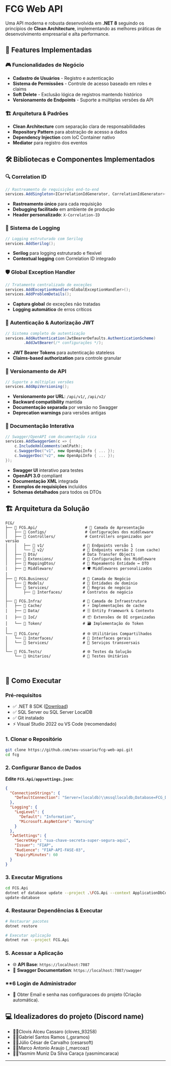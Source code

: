 # FCG Web API

Uma API moderna e robusta desenvolvida em **.NET 8** seguindo os princípios de **Clean Architecture**, implementando as melhores práticas de desenvolvimento empresarial e alta performance.

## 🚀 Features Implementadas

### 🎮 **Funcionalidades de Negócio**
- **Cadastro de Usuários** - Registro e autenticação
- **Sistema de Permissões** - Controle de acesso baseado em roles e claims
- **Soft Delete** - Exclusão lógica de registros mantendo histórico
- **Versionamento de Endpoints** - Suporte a múltiplas versões da API

### 🏗️ **Arquitetura & Padrões**
- **Clean Architecture** com separação clara de responsabilidades
- **Repository Pattern** para abstração de acesso a dados
- **Dependency Injection** com IoC Container nativo
- **Mediator** para registro dos eventos

## 🛠️ Bibliotecas e Componentes Implementados

### 🔍 **Correlation ID**
```csharp
// Rastreamento de requisições end-to-end
services.AddSingleton<ICorrelationIdGenerator, CorrelationIdGenerator>();
```
- **Rastreamento único** para cada requisição
- **Debugging facilitado** em ambiente de produção
- **Header personalizado**: `X-Correlation-ID`

### 📝 **Sistema de Logging**
```csharp
// Logging estruturado com Serilog
services.AddSerilog();
```
- **Serilog** para logging estruturado e flexível
- **Contextual logging** com Correlation ID integrado

### 🛡️ **Global Exception Handler**
```csharp
// Tratamento centralizado de exceções
services.AddExceptionHandler<GlobalExceptionHandler>();
services.AddProblemDetails();
```
- **Captura global** de exceções não tratadas
- **Logging automático** de erros críticos

### 🔐 **Autenticação & Autorização JWT**
```csharp
// Sistema completo de autenticação
services.AddAuthentication(JwtBearerDefaults.AuthenticationScheme)
        .AddJwtBearer(/* configurações */);
```
- **JWT Bearer Tokens** para autenticação stateless
- **Claims-based authorization** para controle granular

### 📱 **Versionamento de API**
```csharp
// Suporte a múltiplas versões
services.AddApiVersioning();
```
- **Versionamento por URL**: `/api/v1/`, `/api/v2/`
- **Backward compatibility** mantida
- **Documentação separada** por versão no Swagger
- **Deprecation warnings** para versões antigas

### 📖 **Documentação Interativa**
```csharp
// Swagger/OpenAPI com documentação rica
services.AddSwaggerGen(c => {
    c.IncludeXmlComments(xmlPath);
    c.SwaggerDoc("v1", new OpenApiInfo { ... });
    c.SwaggerDoc("v2", new OpenApiInfo { ... });
});
```
- **Swagger UI** interativo para testes
- **OpenAPI 3.0** compliant
- **Documentação XML** integrada
- **Exemplos de requisições** incluídos
- **Schemas detalhados** para todos os DTOs

## 🏗️ Arquitetura da Solução

```
FCG/
├── 📁 FCG.Api/                     # 🎯 Camada de Apresentação
│   ├── 📁 Configs/                 # Configurações dos middleware
│   ├── 📁 Controllers/             # Controllers organizados por versão
│   │   ├── 📁 v1/                 # 📌 Endpoints versão 1
│   │   └── 📁 v2/                 # 🚀 Endpoints versão 2 (com cache)
│   ├── 📁 Dto/                    # Data Transfer Objects
│   ├── 📁 Extensions/             # 🔧 Configurações dos Middleware
│   ├── 📁 MappingDtos/            # 🔄 Mapeamento Entidade ↔ DTO
│   ├── 📁 Middleware/             # 🛡️ Middlewares personalizados
│
├── 📁 FCG.Business/               # 💼 Camada de Negócio
│   ├── 📁 Models/                 # 🎯 Entidades de domínio
│   └── 📁 Services/               # 🧠 Regras de negócio
│       ├── 📁 Interfaces/         # Contratos de negócio
│
├── 📁 FCG.Infra/                  # 🔧 Camada de Infraestrutura
│   ├── 📁 Cache/                  # ⚡ Implementações de cache
│   ├── 📁 Data/                   # 🗄️ Entity Framework & Contexto
│   ├── 📁 IoC/                    # 📦 Extensões de DI organizadas
│   └── 📁 Token/                  # 🗃️ Implementação do Token
│
└── 📁 FCG.Core/                   # 🌐 Utilitários Compartilhados
│   └── 📁 Interfaces/             # 🔧 Interfaces gerais
│   └── 📁 Services/               # 🔧 Serviços transversais
│
└── 📁 FCG.Tests/                  # 🌐 Testes da Solução
    └── 📁 Unitarios/              # 🔧 Testes Unitários
    


```


## 🚀 Como Executar

### **Pré-requisitos**
- ✅ .NET 8 SDK ([Download](https://dotnet.microsoft.com/download/dotnet/8.0))
- ✅ SQL Server ou SQL Server LocalDB
- ✅ Git instalado
- ⚡ Visual Studio 2022 ou VS Code (recomendado)

### **1. Clonar o Repositório**
```bash
git clone https://github.com/seu-usuario/fcg-web-api.git
cd fcg
```

### **2. Configurar Banco de Dados**

**Edite `FCG.Api/appsettings.json`:**
```json
{
  "ConnectionStrings": {
    "DefaultConnection": "Server=(localdb)\\mssqllocaldb;Database=FCG_DB;Trusted_Connection=true;MultipleActiveResultSets=true"
  },
  "Logging": {
    "LogLevel": {
      "Default": "Information",
      "Microsoft.AspNetCore": "Warning"
    }
  },
  "JwtSettings": {
    "SecretKey": "sua-chave-secreta-super-segura-aqui",
    "Issuer": "FIAP",
    "Audience": "FIAP-API-FASE-03",
    "ExpiryMinutes": 60
  }
}
```

### **3. Executar Migrations**
```bash
cd FCG.Api
dotnet ef database update --project .\FCG.Api --context ApplicationDbContext
update-database
```

### **4. Restaurar Dependências & Executar**
```bash
# Restaurar pacotes
dotnet restore

# Executar aplicação
dotnet run --project FCG.Api
```

### **5. Acessar a Aplicação**
- 🌐 **API Base**: `https://localhost:7087`
- 📖 **Swagger Documentation**: `https://localhost:7087/swagger`

### **6 Login de Administrador
- 🔐 Obter Email e senha nas configuracoes do projeto (Criação automática).


## 💻 Idealizadores do projeto (Discord name)
- 👨‍💻Clovis Alceu Cassaro (cloves_93258)
- 👨‍💻Gabriel Santos Ramos (_gsramos)
- 👨‍💻Júlio César de Carvalho (cesarsoft)
- 👨‍💻Marco Antonio Araujo (_marcoaz)
- 👩‍💻Yasmim Muniz Da Silva Caraça (yasmimcaraca)

---

